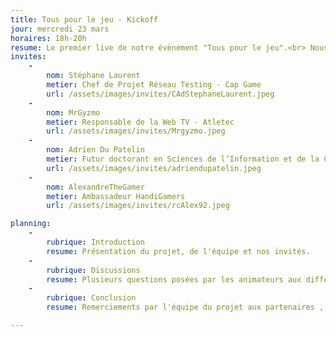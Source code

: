 ```yaml
---
title: Tous pour le jeu - Kickoff
jour: mercredi 23 mars 
horaires: 18h-20h
resume: Le premier live de notre évènement "Tous pour le jeu".<br> Nous rassemblons des joueurs en situation de handicap pour une <strong class="strong">discussion</strong> autour des <strong class="strong">problèmes </strong>que ceux-ci rencontrent. Nous souhaitons <strong class="strong">informer le plus grand monde </strong>sur la manière dont ces joueurs se sont frayés un chemin dans la sphère vidéoludique, en les <strong class="strong">questionnant</strong> sur leurs <strong class="strong">besoins </strong>tout comme sur leurs <strong class="strong">solutions </strong>
invites:
    - 
        nom: Stéphane Laurent
        metier: Chef de Projet Réseau Testing - Cap Game
        url: /assets/images/invites/CAdStephaneLaurent.jpeg
    - 
        nom: MrGyzmo
        metier: Responsable de la Web TV - Atletec
        url: /assets/images/invites/Mrgyzmo.jpeg
    -
        nom: Adrien Du Patelin
        metier: Futur doctorant en Sciences de l’Information et de la Communication
        url: /assets/images/invites/adriendupatelin.jpeg
    -
        nom: AlexandreTheGamer
        metier: Ambassadeur HandiGamers
        url: /assets/images/invites/rcAlex92.jpeg

planning:
    -
        rubrique: Introduction
        resume: Présentation du projet, de l'équipe et nos invités.
    -
        rubrique: Discussions
        resume: Plusieurs questions posées par les animateurs aux différents invités. Mais aussi par les spectateurs du tchat.
    -
        rubrique: Conclusion
        resume: Remerciements par l'équipe du projet aux partenaires , invités.

---
```

